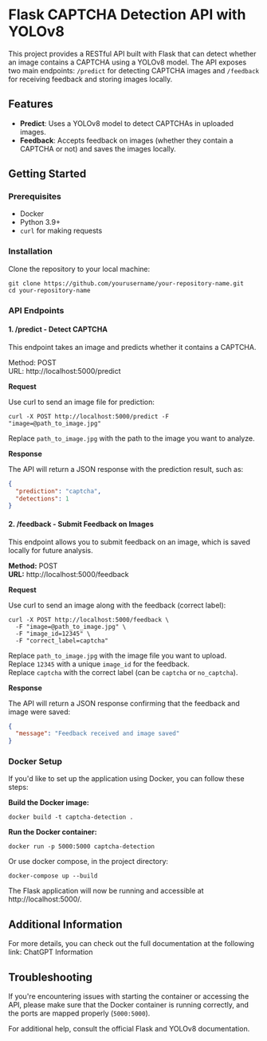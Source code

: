 # Flask CAPTCHA Detection API with YOLOv8

This project provides a RESTful API built with Flask that can detect whether an image contains a CAPTCHA using a YOLOv8 model. The API exposes two main endpoints: `/predict` for detecting CAPTCHA images and `/feedback` for receiving feedback and storing images locally.

## Features
- **Predict**: Uses a YOLOv8 model to detect CAPTCHAs in uploaded images.
- **Feedback**: Accepts feedback on images (whether they contain a CAPTCHA or not) and saves the images locally.

## Getting Started

### Prerequisites
- Docker
- Python 3.9+
- `curl` for making requests

### Installation

Clone the repository to your local machine:

    git clone https://github.com/yourusername/your-repository-name.git 
    cd your-repository-name


### API Endpoints
#### 1. /predict - Detect CAPTCHA

This endpoint takes an image and predicts whether it contains a CAPTCHA.

Method: POST  
URL: http://localhost:5000/predict

**Request**

Use curl to send an image file for prediction:

    curl -X POST http://localhost:5000/predict -F "image=@path_to_image.jpg"

Replace `path_to_image.jpg` with the path to the image you want to analyze.

**Response**

The API will return a JSON response with the prediction result, such as:

```json
{
  "prediction": "captcha",
  "detections": 1
}
```

#### 2. /feedback - Submit Feedback on Images

This endpoint allows you to submit feedback on an image, which is saved locally for future analysis.

**Method:** POST  
**URL:** http://localhost:5000/feedback

**Request**

Use curl to send an image along with the feedback (correct label):

    curl -X POST http://localhost:5000/feedback \
      -F "image=@path_to_image.jpg" \
      -F "image_id=12345" \
      -F "correct_label=captcha"

Replace `path_to_image.jpg` with the image file you want to upload.  
Replace `12345` with a unique `image_id` for the feedback.  
Replace `captcha` with the correct label (can be `captcha` or `no_captcha`).

**Response**

The API will return a JSON response confirming that the feedback and image were saved:

```json
{
  "message": "Feedback received and image saved"
}
```

### Docker Setup

If you'd like to set up the application using Docker, you can follow these steps:

**Build the Docker image:**

    docker build -t captcha-detection .

**Run the Docker container:**

    docker run -p 5000:5000 captcha-detection

Or use docker compose, in the project directory:

    docker-compose up --build

The Flask application will now be running and accessible at http://localhost:5000/.

## Additional Information

For more details, you can check out the full documentation at the following link: ChatGPT Information

## Troubleshooting

If you're encountering issues with starting the container or accessing the API, please make sure that the Docker container is running correctly, and the ports are mapped properly (`5000:5000`).

For additional help, consult the official Flask and YOLOv8 documentation.
